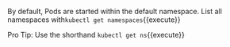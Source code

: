 By default, Pods are started within the default namespace. List all namespaces with`kubectl get namespaces`{{execute}} 

Pro Tip: Use the shorthand `kubectl get ns`{{execute}}
